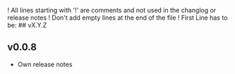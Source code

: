 ! All lines starting with '!' are comments and not used in the changlog or release notes
! Don't add empty lines at the end of the file
! First Line has to be: ## vX.Y.Z
## v0.0.8 
- Own release notes